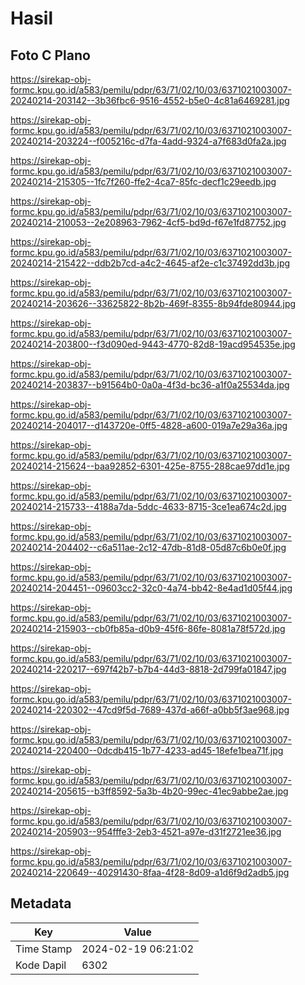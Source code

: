 # Hasil

## Foto C Plano

https://sirekap-obj-formc.kpu.go.id/a583/pemilu/pdpr/63/71/02/10/03/6371021003007-20240214-203142--3b36fbc6-9516-4552-b5e0-4c81a6469281.jpg

https://sirekap-obj-formc.kpu.go.id/a583/pemilu/pdpr/63/71/02/10/03/6371021003007-20240214-203224--f005216c-d7fa-4add-9324-a7f683d0fa2a.jpg

https://sirekap-obj-formc.kpu.go.id/a583/pemilu/pdpr/63/71/02/10/03/6371021003007-20240214-215305--1fc7f260-ffe2-4ca7-85fc-decf1c29eedb.jpg

https://sirekap-obj-formc.kpu.go.id/a583/pemilu/pdpr/63/71/02/10/03/6371021003007-20240214-210053--2e208963-7962-4cf5-bd9d-f67e1fd87752.jpg

https://sirekap-obj-formc.kpu.go.id/a583/pemilu/pdpr/63/71/02/10/03/6371021003007-20240214-215422--ddb2b7cd-a4c2-4645-af2e-c1c37492dd3b.jpg

https://sirekap-obj-formc.kpu.go.id/a583/pemilu/pdpr/63/71/02/10/03/6371021003007-20240214-203626--33625822-8b2b-469f-8355-8b94fde80944.jpg

https://sirekap-obj-formc.kpu.go.id/a583/pemilu/pdpr/63/71/02/10/03/6371021003007-20240214-203800--f3d090ed-9443-4770-82d8-19acd954535e.jpg

https://sirekap-obj-formc.kpu.go.id/a583/pemilu/pdpr/63/71/02/10/03/6371021003007-20240214-203837--b91564b0-0a0a-4f3d-bc36-a1f0a25534da.jpg

https://sirekap-obj-formc.kpu.go.id/a583/pemilu/pdpr/63/71/02/10/03/6371021003007-20240214-204017--d143720e-0ff5-4828-a600-019a7e29a36a.jpg

https://sirekap-obj-formc.kpu.go.id/a583/pemilu/pdpr/63/71/02/10/03/6371021003007-20240214-215624--baa92852-6301-425e-8755-288cae97dd1e.jpg

https://sirekap-obj-formc.kpu.go.id/a583/pemilu/pdpr/63/71/02/10/03/6371021003007-20240214-215733--4188a7da-5ddc-4633-8715-3ce1ea674c2d.jpg

https://sirekap-obj-formc.kpu.go.id/a583/pemilu/pdpr/63/71/02/10/03/6371021003007-20240214-204402--c6a511ae-2c12-47db-81d8-05d87c6b0e0f.jpg

https://sirekap-obj-formc.kpu.go.id/a583/pemilu/pdpr/63/71/02/10/03/6371021003007-20240214-204451--09603cc2-32c0-4a74-bb42-8e4ad1d05f44.jpg

https://sirekap-obj-formc.kpu.go.id/a583/pemilu/pdpr/63/71/02/10/03/6371021003007-20240214-215903--cb0fb85a-d0b9-45f6-86fe-8081a78f572d.jpg

https://sirekap-obj-formc.kpu.go.id/a583/pemilu/pdpr/63/71/02/10/03/6371021003007-20240214-220217--697f42b7-b7b4-44d3-8818-2d799fa01847.jpg

https://sirekap-obj-formc.kpu.go.id/a583/pemilu/pdpr/63/71/02/10/03/6371021003007-20240214-220302--47cd9f5d-7689-437d-a66f-a0bb5f3ae968.jpg

https://sirekap-obj-formc.kpu.go.id/a583/pemilu/pdpr/63/71/02/10/03/6371021003007-20240214-220400--0dcdb415-1b77-4233-ad45-18efe1bea71f.jpg

https://sirekap-obj-formc.kpu.go.id/a583/pemilu/pdpr/63/71/02/10/03/6371021003007-20240214-205615--b3ff8592-5a3b-4b20-99ec-41ec9abbe2ae.jpg

https://sirekap-obj-formc.kpu.go.id/a583/pemilu/pdpr/63/71/02/10/03/6371021003007-20240214-205903--954fffe3-2eb3-4521-a97e-d31f2721ee36.jpg

https://sirekap-obj-formc.kpu.go.id/a583/pemilu/pdpr/63/71/02/10/03/6371021003007-20240214-220649--40291430-8faa-4f28-8d09-a1d6f9d2adb5.jpg


## Metadata

| Key        | Value               |
| ---------- | ------------------- |
| Time Stamp | 2024-02-19 06:21:02 |
| Kode Dapil | 6302                |



